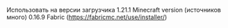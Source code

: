 Использовать на версии загрузчика 
1.21.1 Minecraft version (источников много)
0.16.9 Fabric (https://fabricmc.net/use/installer/)